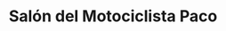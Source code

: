 ---
title: "Salón del Motociclista Paco"
url: /formentera-del-segura/salon-del-motociclista-paco/
shop: Motorrad
---